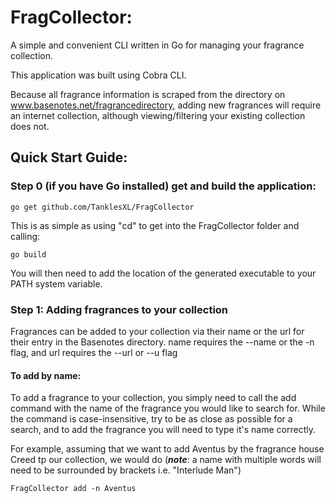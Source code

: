 # FragCollector: 

A simple and convenient CLI written in Go for managing your fragrance collection. 

This application was built using Cobra CLI.

Because all fragrance information is scraped from the directory on www.basenotes.net/fragrancedirectory, adding new fragrances will require an internet collection, although viewing/filtering your existing collection does not.



## Quick Start Guide:

### Step 0 (if you have Go installed) get and build the application: 

```
go get github.com/TanklesXL/FragCollector
```

This is as simple as using "cd" to get into the FragCollector folder and calling:

```
go build
```

You will then need to add the location of the generated executable to your PATH system variable.



 ### Step 1: Adding fragrances to your collection



Fragrances can be added to your collection via their name or the url for their entry in the Basenotes directory. name requires the --name or the -n flag, and url requires the --url or --u flag

#### To add by name:

To add a fragrance to your collection, you simply need to call the add command with the name of the fragrance you would like to search for. While the command is case-insensitive, try to be as close as possible for a search, and to add the  fragrance you will need to type it's name correctly.

For example, assuming that we want to add Aventus by the fragrance house Creed tp our collection, we would do (***note***: a name with multiple words will need to be surrounded by brackets i.e. "Interlude Man")

```
FragCollector add -n Aventus
```

